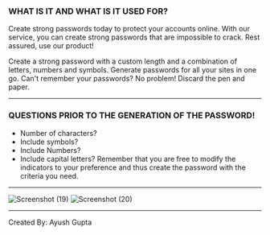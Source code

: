### WHAT IS IT AND WHAT IS IT USED FOR?
Create strong passwords today to protect your accounts online. With our service, you can create strong passwords that are impossible to crack. Rest assured, use our product!

Create a strong password with a custom length and a combination of letters, numbers and symbols.
Generate passwords for all your sites in one go.
Can't remember your passwords? No problem! Discard the pen and paper.

***
### QUESTIONS PRIOR TO THE GENERATION OF THE PASSWORD!
- Number of characters?
- Include symbols?
- Include Numbers?
- Include capital letters?
Remember that you are free to modify the indicators to your preference and thus create the password with the criteria you need.

***
![Screenshot (19)](https://user-images.githubusercontent.com/77526719/166190159-f128f3be-48a6-4e43-ba85-e6c2a29552e2.png)
![Screenshot (20)](https://user-images.githubusercontent.com/77526719/166190259-bfb3f49b-648a-436b-912e-2ddb1bdfe433.png)

***
Created By: Ayush Gupta
